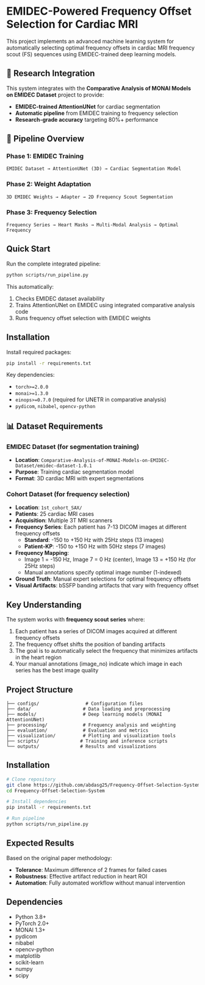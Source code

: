 # EMIDEC-Powered Frequency Offset Selection for Cardiac MRI

This project implements an advanced machine learning system for automatically selecting optimal frequency offsets in cardiac MRI frequency scout (FS) sequences using EMIDEC-trained deep learning models.

## 🔬 Research Integration

This system integrates with the **Comparative Analysis of MONAI Models on EMIDEC Dataset** project to provide:
- **EMIDEC-trained AttentionUNet** for cardiac segmentation
- **Automatic pipeline** from EMIDEC training to frequency selection
- **Research-grade accuracy** targeting 80%+ performance

## 🧠 Pipeline Overview

### Phase 1: EMIDEC Training
```
EMIDEC Dataset → AttentionUNet (3D) → Cardiac Segmentation Model
```

### Phase 2: Weight Adaptation  
```
3D EMIDEC Weights → Adapter → 2D Frequency Scout Segmentation
```

### Phase 3: Frequency Selection
```
Frequency Series → Heart Masks → Multi-Modal Analysis → Optimal Frequency
```

## Quick Start

Run the complete integrated pipeline:
```bash
python scripts/run_pipeline.py
```

This automatically:
1. Checks EMIDEC dataset availability  
2. Trains AttentionUNet on EMIDEC using integrated comparative analysis code
3. Runs frequency offset selection with EMIDEC weights

## Installation

Install required packages:
```bash
pip install -r requirements.txt
```

Key dependencies:
- `torch>=2.0.0`
- `monai>=1.3.0` 
- `einops>=0.7.0` (required for UNETR in comparative analysis)
- `pydicom`, `nibabel`, `opencv-python`

## 📊 Dataset Requirements

### EMIDEC Dataset (for segmentation training)
- **Location**: `Comparative-Analysis-of-MONAI-Models-on-EMIDEC-Dataset/emidec-dataset-1.0.1`
- **Purpose**: Training cardiac segmentation model
- **Format**: 3D cardiac MRI with expert segmentations

### Cohort Dataset (for frequency selection)
- **Location**: `1st_cohort_SAX/`
- **Patients**: 25 cardiac MRI cases
- **Acquisition**: Multiple 3T MRI scanners
- **Frequency Series**: Each patient has 7-13 DICOM images at different frequency offsets
  - **Standard**: -150 to +150 Hz with 25Hz steps (13 images)
  - **Patient-KP**: -150 to +150 Hz with 50Hz steps (7 images)
- **Frequency Mapping**: 
  - Image 1 = -150 Hz, Image 7 = 0 Hz (center), Image 13 = +150 Hz (for 25Hz steps)
  - Manual annotations specify optimal image number (1-indexed)
- **Ground Truth**: Manual expert selections for optimal frequency offsets
- **Visual Artifacts**: bSSFP banding artifacts that vary with frequency offset

## Key Understanding

The system works with **frequency scout series** where:
1. Each patient has a series of DICOM images acquired at different frequency offsets
2. The frequency offset shifts the position of banding artifacts
3. The goal is to automatically select the frequency that minimizes artifacts in the heart region
4. Your manual annotations (image_no) indicate which image in each series has the best image quality


## Project Structure

```
├── configs/                 # Configuration files
├── data/                   # Data loading and preprocessing
├── models/                 # Deep learning models (MONAI AttentionUNet)
├── processing/             # Frequency analysis and weighting
├── evaluation/             # Evaluation and metrics
├── visualization/          # Plotting and visualization tools
├── scripts/               # Training and inference scripts
└── outputs/               # Results and visualizations
```

## Installation

```bash
# Clone repository
git clone https://github.com/abdasg25/Frequency-Offset-Selection-System
cd Frequency-Offset-Selection-System

# Install dependencies
pip install -r requirements.txt

# Run pipeline
python scripts/run_pipeline.py
```

## Expected Results

Based on the original paper methodology:
- **Tolerance**: Maximum difference of 2 frames for failed cases
- **Robustness**: Effective artifact reduction in heart ROI
- **Automation**: Fully automated workflow without manual intervention

## Dependencies

- Python 3.8+
- PyTorch 2.0+
- MONAI 1.3+
- pydicom
- nibabel
- opencv-python
- matplotlib
- scikit-learn
- numpy
- scipy